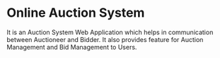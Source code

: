 # Online Auction System
It is an Auction System Web Application which helps in communication between Auctioneer and Bidder. It also provides feature for Auction Management and Bid Management to Users.
